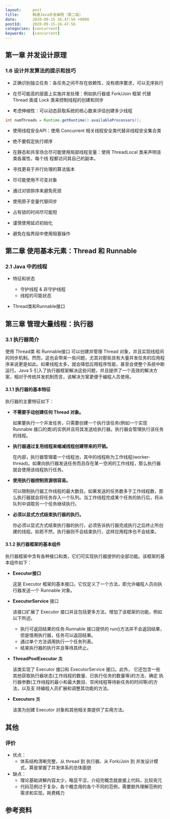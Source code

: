```yaml
---
layout:     post
title:      精通Java并发编程（第二版）
date:       2020-09-15 16:47:56 +0800
postId:     2020-09-15-16-47-56
categories: [concurrent]
keywords:   [concurrent]
---
```


## 第一章 并发设计原理

### 1.6 设计并发算法的提示和技巧

* 正确识别独立任务：各任务之间不存在依赖性，没有顺序要求，可以无序执行

* 在尽可能高的层面上实施并发处理：例如执行器或 Fork/Join 框架 代替 Thread 类或 Lock 类来控制线程的创建和同步

* 考虑伸缩性：可以动态获取系统的核心数来评估创建多少线程

```java
int numThreads = Runtime.getRuntime().availableProcessors();
```

* 使用线程安全API：使用 Concurrent 相关线程安全类代替非线程安全集合类

* 绝不要假定执行顺序

* 在静态和共享场合尽可能使用局部线程变量：使用 ThreadLocal 类来声明该类各属性，每个线 程都访问其自己的副本。

* 寻找更易于并行处理的算法版本

* 尽可能使用不可变对象

* 通过对锁排序来避免死锁

* 使用原子变量代替同步

* 占有锁的时间尽可能短

* 谨慎使用延迟初始化

* 避免在临界段中使用阻塞操作

## 第二章 使用基本元素：Thread 和 Runnable

### 2.1 Java 中的线程

* 特征和状态
    - 守护线程 & 非守护线程
    - 线程的可能状态

* Thread类和Runnable接口

## 第三章 管理大量线程：执行器

### 3.1 执行器简介
使用 Thread类 和 Runnable接口 可以创建并管理 Thread 对象，并且实现线程间的同步机制。然而，这也会带来一些问题，尤其对那些具有大量并发任务的应用程序来说更是如此。如果线程太多，就会降低应用程序性能，甚至会使整个系统中断运行。Java 5 引入了执行器框架解决这些问题，并且提供了一个高效的解决方案，相对于传统并发机制而言，该解决方案更便于编程人员使用。

#### 3.1.1 执行器的基本特征
执行器的主要特征如下：
* **不需要手动创建任何 Thread 对象。**

  如果要执行一个并发任务，只需要创建一个执行该任务(例如一个实现 Runnable 接口的类)的实例并且将其发送给执行器。执行器会管理执行该任务的线程。

* **执行器通过复用线程来缩减线程创建带来的开销。**

  在内部，执行器管理着一个线程池，其中的线程称为工作线程(worker-thread)。如果向执行器发送任务而且存在某一空闲的工作线程，那么执行器就会使用该线程执行任务。

* **使用执行器控制资源很容易。** 

  可以限制执行器工作线程的最大数目。如果发送的任务数多于工作线程数，那么执行器就会将任务存入一个队列。当工作线程完成某个任务的执行后，将从队列中调取另一个任务继续执行。
  
* **必须以显式方式结束执行器的执行。**

  你必须以显式方式结束执行器的执行，必须告诉执行器完成执行之后终止所创建的线程。如若不然，执行器则不会结束执行，这样应用程序也不会结束。



#### 3.1.2 执行器框架的基本组件

执行器框架中含有各种接口和类，它们可实现执行器提供的全部功能。该框架的基本组件如下：

* **Executor接口** 

  这是 Executor 框架的基本接口。它仅定义了一个方法，即允许编程人员向执行器发送一个 Runnable 对象。

* **ExecutorService** 接口

  该接口扩展了 Executor 接口并且包括更多方法，增加了该框架的功能，例如以下所述。

  * 执行可返回结果的任务:Runnable 接口提供的 run()方法并不会返回结果，但是借用执行器，任务可以返回结果。
  * 通过单个方法调用执行一个任务列表。
  * 结束执行器的执行并且等待其终止。

* **ThreadPoolExecutor** 类

  该类实现了 Executor 接口和 ExecutorService 接口。此外， 它还包含一些其他获取执行器状态(工作线程的数量、已执行任务的数量等)的方法、确定 执行器参数(工作线程的最小和最大数目、空闲线程等待新任务的时间等)的方法，以及支 持编程人员扩展和调整其功能的方法。

* **Executors** 类

  该类为创建 Executor 对象和其他相关类提供了实用方法。














## 其他

### 评价
* 优点：
    - 体系结构清晰完整，从 thread 到 执行器、从 Fork/Join 到 并发设计模式，算是掌握了并发体系的总体面貌
* 缺点：
    - 理论基础讲解内容太少，略显干涩，介绍完概念就直接上代码，比较突兀
    - 代码范例过于复杂，各个概念用的各个不同的范例，需要额外理解范例的需求和实现，耗费精力


## 参考资料




